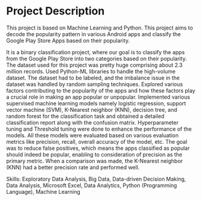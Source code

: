 # Project Description
This project is based on Machine Learning and Python. This project aims to decode the popularity pattern in various Android apps and classify the Google Play Store Apps based on their popularity.

It is a binary classification project, where our goal is to classify the apps from the Google Play Store into two categories based on their popularity. The dataset used for this project was pretty huge comprising about 2.3 million records. Used Python-ML libraries to handle the high-volume dataset. The dataset had to be labeled, and the imbalance issue in the dataset was handled by random sampling techniques. Explored various factors contributing to the popularity of the apps and how these factors play a crucial role in making an app popular or unpopular. Implemented various supervised machine learning models namely logistic regression, support vector machine (SVM), K-Nearest neighbor (KNN), decision tree, and random forest for the classification task and obtained a detailed classification report along with the confusion matrix. Hyperparameter tuning and Threshold tuning were done to enhance the performance of the models. All these models were evaluated based on various evaluation metrics like precision, recall, overall accuracy of the model, etc. The goal was to reduce false positives, which means the apps classified as popular should indeed be popular, enabling to consideration of precision as the primary metric. When a comparison was made, the K-Nearest neighbor (KNN) had a better precision rate and performed well.

Skills: Exploratory Data Analysis, Big Data, Data-driven Decision Making, Data Analysis, Microsoft Excel, Data Analytics, Python (Programming Language), Machine Learning
